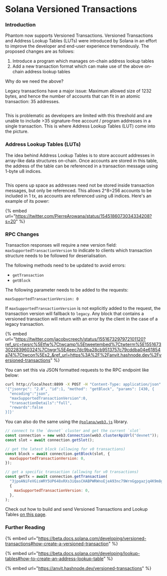 # Solana Versioned Transactions

### Introduction

Phantom now supports Versioned Transactions. Versioned Transactions and Address Lookup Tables (LUTs) were introduced by Solana in an effort to improve the developer and end-user experience tremendously. The proposed changes are as follows:

1. Introduce a program which manages on-chain address lookup tables
2. Add a new transaction format which can make use of the above on-chain address lookup tables

Why do we need the above?

Legacy transactions have a major issue: Maximum allowed size of 1232 bytes, and hence the number of accounts that can fit in an atomic transaction: 35 addresses.

<figure><img src="../.gitbook/assets/image (3).png" alt=""><figcaption></figcaption></figure>

This is problematic as developers are limited with this threshold and are unable to include >35 signature-free account / program addresses in a single transaction. This is where Address Lookup Tables (LUT) come into the picture.



### Address Lookup Tables (LUTs)

The idea behind Address Lookup Tables is to store account addresses in array-like data structures on-chain. Once accounts are stored in this table, the address of the table can be referenced in a transaction message using 1-byte u8 indices.

<figure><img src="../.gitbook/assets/image (4).png" alt=""><figcaption></figcaption></figure>

This opens up space as addresses need not be stored inside transaction messages, but only be referenced. This allows 2^8=256 accounts to be included in 1 tx, as accounts are referenced using u8 indices. Here's an example of its power:

{% embed url="https://twitter.com/PierreArowana/status/1545186073034334208?s=20" %}

### RPC Changes <a href="#heading-rpc-changes" id="heading-rpc-changes"></a>

Transaction responses will require a new version field: `maxSupportedTransactionVersion` to indicate to clients which transaction structure needs to be followed for deserialisation.

The following methods need to be updated to avoid errors:

* `getTransaction`
* `getBlock`

The following parameter needs to be added to the requests:

`maxSupportedTransactionVersion: 0`

If `maxSupportedTransactionVersion` is not explicitly added to the request, the transaction version will fallback to `legacy`. Any block that contains a versioned transaction will return with an error by the client in the case of a legacy transaction.

{% embed url="https://twitter.com/jacobvcreech/status/1551673297972101120?ref_src=twsrc%5Etfw%7Ctwcamp%5Etweetembed%7Ctwterm%5E1551673302283960324%7Ctwgr%5E4eec7dc9ba28cb9513757c79cddba04e61854a74%7Ctwcon%5Es2_&ref_url=https%3A%2F%2Fanvit.hashnode.dev%2Fversioned-transactions" %}

You can set this via JSON formatted requests to the RPC endpoint like below:

```bash
curl http://localhost:8899 -X POST -H "Content-Type: application/json" -d \
'{"jsonrpc": "2.0", "id":1, "method": "getBlock", "params": [430, {
  "encoding":"json",
  "maxSupportedTransactionVersion":0,
  "transactionDetails":"full",
  "rewards":false
}]}'

```

You can also do the same using the [`@solana/web3.js`](https://solana-labs.github.io/solana-web3.js/) library.

```javascript
// connect to the `devnet` cluster and get the current `slot`
const connection = new web3.Connection(web3.clusterApiUrl("devnet"));
const slot = await connection.getSlot();

// get the latest block (allowing for v0 transactions)
const block = await connection.getBlock(slot, {
  maxSupportedTransactionVersion: 0,
});

// get a specific transaction (allowing for v0 transactions)
const getTx = await connection.getTransaction(
  "3jpoANiFeVGisWRY5UP648xRXs3iQasCHABPWRWnoEjeA93nc79WrnGgpgazjq4K9m8g2NJoyKoWBV1Kx5VmtwHQ",
  {
    maxSupportedTransactionVersion: 0,
  },
);
```



Check out how to build and send Versioned Transactions and Lookup Tables [on this page](../getting-started-with-solana/sending-a-transaction-1.md).



### Further Reading

{% embed url="https://beta.docs.solana.com/developing/versioned-transactions#how-create-a-versioned-transaction" %}

{% embed url="https://beta.docs.solana.com/developing/lookup-tables#how-to-create-an-address-lookup-table" %}

{% embed url="https://anvit.hashnode.dev/versioned-transactions" %}
